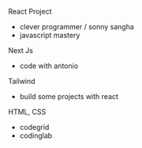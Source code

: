 React Project 
- clever programmer / sonny sangha 
- javascript mastery 

Next Js 
- code with antonio

Tailwind
- build some projects with react

HTML, CSS 
- codegrid
- codinglab